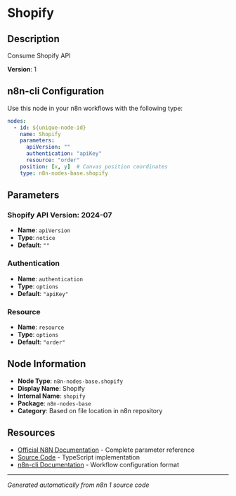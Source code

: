 # Shopify

## Description

Consume Shopify API

**Version**: 1

## n8n-cli Configuration

Use this node in your n8n workflows with the following type:

```yaml
nodes:
  - id: ${unique-node-id}
    name: Shopify
    parameters:
      apiVersion: ""
      authentication: "apiKey"
      resource: "order"
    position: [x, y]  # Canvas position coordinates
    type: n8n-nodes-base.shopify
```

## Parameters

### Shopify API Version: 2024-07

- **Name**: `apiVersion`
- **Type**: `notice`
- **Default**: `""`

### Authentication

- **Name**: `authentication`
- **Type**: `options`
- **Default**: `"apiKey"`

### Resource

- **Name**: `resource`
- **Type**: `options`
- **Default**: `"order"`


## Node Information

- **Node Type**: `n8n-nodes-base.shopify`
- **Display Name**: Shopify
- **Internal Name**: `shopify`
- **Package**: `n8n-nodes-base`
- **Category**: Based on file location in n8n repository

## Resources

- [Official N8N Documentation](https://docs.n8n.io/integrations/builtin/app-nodes/n8n-nodes-base.shopify/) - Complete parameter reference
- [Source Code](https://github.com/n8n-io/n8n/blob/master/packages/nodes-base/nodes/Shopify/Shopify.node.ts) - TypeScript implementation
- [n8n-cli Documentation](https://github.com/edenreich/n8n-cli) - Workflow configuration format

---
*Generated automatically from n8n 1 source code*
